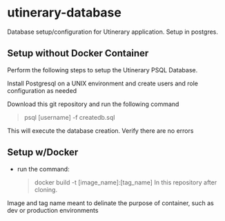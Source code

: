 # utinerary-database

Database setup/configuration for Utinerary application. Setup in postgres.

## Setup without Docker Container

Perform the following steps to setup the Utinerary PSQL Database.

Install Postgresql on a UNIX environment and create users and role configuration as needed

Download this git repository and run the following command

> psql [username] -f createdb.sql

This will execute the database creation. Verify there are no errors

## Setup w/Docker

- run the command:
  > docker build -t [image_name]:[tag_name]
  > In this repository after cloning.

Image and tag name meant to delinate the purpose of container, such as dev or production environments

